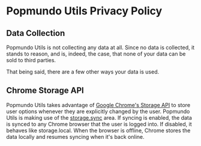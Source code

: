 # Popmundo Utils Privacy Policy


## Data Collection

Popmundo Utils is not collecting any data at all. Since no data is collected, it stands to reason, and is, indeed, the case, that none of your data can be sold to third parties.

That being said, there are a few other ways your data is used.

## Chrome Storage API

Popmundo Utils takes advantage of [Google Chrome's Storage API](https://developers.chrome.com/extensions/storage) to store user options whenever they are explicitly changed by the user. Popmundo Utils is making use of the [storage.sync](https://developer.chrome.com/docs/extensions/reference/storage/#property-sync) area. If syncing is enabled, the data is synced to any Chrome browser that the user is logged into. If disabled, it behaves like storage.local. When the browser is offline, Chrome stores the data locally and resumes syncing when it's back online.
